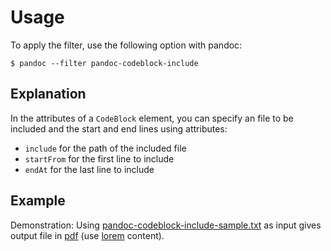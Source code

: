 Usage
=====

To apply the filter, use the following option with pandoc:

~~~shell
$ pandoc --filter pandoc-codeblock-include
~~~

Explanation
-----------

In the attributes of a `CodeBlock` element, you can specify an file to be included and the start and end lines using attributes:
* `include` for the path of the included file
* `startFrom` for the first line to include
* `endAt` for the last line to include

Example
-------

Demonstration: Using [pandoc-codeblock-include-sample.txt] as input gives output file in [pdf] (use [lorem] content).

[pandoc-codeblock-include-sample.txt]: https://raw.githubusercontent.com/chdemko/pandoc-codeblock-include/develop/docs/images/pandoc-codeblock-include-sample.txt
[lorem]: https://raw.githubusercontent.com/chdemko/pandoc-codeblock-include/develop/docs/images/lorem
[pdf]: https://raw.githubusercontent.com/chdemko/pandoc-codeblock-include/develop/docs/images/pandoc-codeblock-include-sample.pdf
